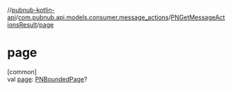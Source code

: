//[pubnub-kotlin-api](../../../index.md)/[com.pubnub.api.models.consumer.message_actions](../index.md)/[PNGetMessageActionsResult](index.md)/[page](page.md)

# page

[common]\
val [page](page.md): [PNBoundedPage](../../com.pubnub.api.models.consumer/-p-n-bounded-page/index.md)?
